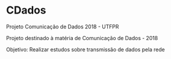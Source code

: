 # CDados
Projeto Comunicação de Dados 2018 - UTFPR

Projeto destinado à matéria de Comunicação de Dados - 2018

Objetivo: Realizar estudos sobre transmissão de dados pela rede
